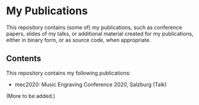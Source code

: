 # My Publications

This repository contains (some of) my publications, such as conference
papers, slides of my talks, or additional material created for my
publications, either in binary form, or as source code, when
appropriate.

## Contents

This repository contains my following publications:

* mec2020: Music Engraving Conference 2020, Salzburg (Talk)

(More to be added.)
